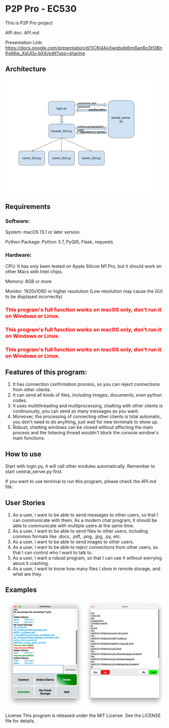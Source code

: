 # P2P Pro - EC530
This is P2P Pro project

API doc: API.md

Presentation Link: https://docs.google.com/presentation/d/1jCKI4AsXwgbstk6mi6an6p3H3BnKyAKw_XqlJ0u-bXA/edit?usp=sharing

## Architecture

<img src="./images/P2P Pro Architecture.png" alt="P2P Pro Architecture" style="zoom:50%;" />

## Requirements

### Software: 

System: macOS 13.1 or later version

Python Package: Python 3.7, PyQt5, Flask, requests

### Hardware:

CPU:    It has only been tested on Apple Silicon M1 Pro, but it should work on other Macs with Intel chips.

Memory: 8GB or more

Monitor: 1920x1080 or higher resolution (Low resolution may cause the GUI to be displayed incorrectly)

### <span style="color:red">This program's full function works on macOS only, don't run it on Windows or Linux.</span>

### <span style="color:red">This program's full function works on macOS only, don't run it on Windows or Linux.</span>

### <span style="color:red">This program's full function works on macOS only, don't run it on Windows or Linux.</span>

## Features of this program:

1. It has connection confirmation process, so you can reject connections from other clients.
2. It can send all kinds of files, including images, documents, even python codes.
3. It uses multithreading and multiprocessing, chatting with other clients is continuously, you can send as many messages as you want.
4. Moreover, the processing of connecting other clients is total automatic, you don't need to do anything, just wait for new terminals to show up.
5. Robust, chatting windows can be closed without affecting the main process and the listening thread wouldn't block the console window's main functions.

## How to use

Start with login.py, it will call other modules automatically. Remember to start central_server.py first.

If you want to use terminal to run this program, please check the API.md file.

## User Stories

1. As a user, I want to be able to send messages to other users, so that I can communicate with them. As a modern chat program, it should be able to communicate with multiple users at the same time.
2. As a user, I want to be able to send files to other users, including common formats like .docx, .pdf, .png, .jpg, .py, etc.
3. As a user, I want to be able to send images to other users.
4. As a user, I want to be able to reject connections from other users, so that I can control who I want to talk to.
5. As a user, I want a robust program, so that I can use it without worrying about it crashing.
6. As a user, I want to know how many files I store in remote storage, and what are they.

## Examples

<div style="display:flex">
  <img src="./images/MainWindow.png" width="50%" />
  <img src="./images/ChatWindow.png" width="50%" />
</div>

License
This program is released under the MIT License. See the LICENSE file for details.